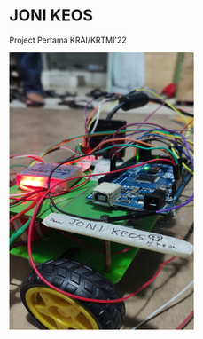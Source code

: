 # JONI KEOS
Project Pertama KRAI/KRTMI'22

<img src="JoniKeos.jpeg" alt="Joni Keos" width="333" height="500">
